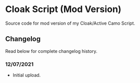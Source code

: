# Cloak Script (Mod Version)
Source code for mod version of my Cloak/Active Camo Script.

## Changelog
Read below for complete changelog history.

### 12/07/2021
- Initial upload.
